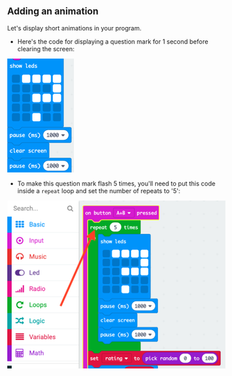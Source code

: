 ## Adding an animation

Let's display short animations in your program.

+ Here's the code for displaying a question mark for 1 second before clearing the screen:

![skärmdump](images/rate-question-code.png)

+ To make this question mark flash 5 times, you'll need to put this code inside a `repeat` loop and set the number of repeats to '5':

![skärmdump](images/rate-question-repeat.png)